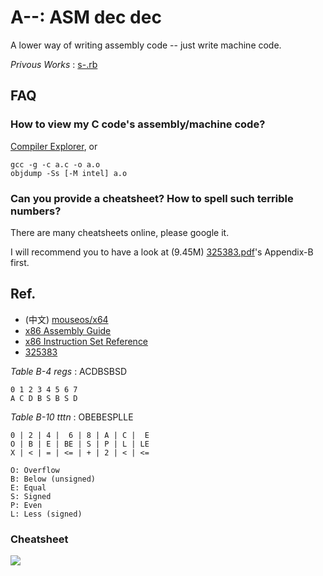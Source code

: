 # A--: ASM dec dec

A lower way of writing assembly code -- just write machine code.

_Privous Works_ : [s-.rb](s-.rb)

## FAQ

### How to view my C code's assembly/machine code?

[Compiler Explorer](https://godbolt.org), or

```
gcc -g -c a.c -o a.o
objdump -Ss [-M intel] a.o
```

### Can you provide a cheatsheet? How to spell such terrible numbers?

There are many cheatsheets online, please google it.

I will recommend you to have a look at (9.45M)
[325383.pdf](https://software.intel.com/sites/default/files/managed/a4/60/325383-sdm-vol-2abcd.pdf)'s Appendix-B first.

## Ref.

- (中文) [mouseos/x64](http://www.mouseos.com/x64)
- [x86 Assembly Guide][2]
- [x86 Instruction Set Reference][3]
- [325383][0]

_Table B-4 regs_ : ACDBSBSD

```
0 1 2 3 4 5 6 7
A C D B S B S D
```

_Table B-10 tttn_ : OBEBESPLLE

```
0 | 2 | 4 |  6 | 8 | A | C |  E
O | B | E | BE | S | P | L | LE
X | < | = | <= | + | 2 | < | <=

O: Overflow
B: Below (unsigned)
E: Equal
S: Signed
P: Even
L: Less (signed)
```

### Cheatsheet

[![][1]][1]

[0]: https://software.intel.com/sites/default/files/managed/a4/60/325383-sdm-vol-2abcd.pdf
[1]: https://i.stack.imgur.com/VTxd0.jpg
[2]: https://www.cs.virginia.edu/~evans/cs216/guides/x86.html
[3]: http://www.felixcloutier.com/x86
